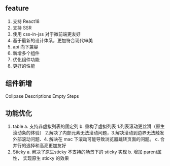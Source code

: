 ## feature

1. 支持 React18
2. 支持 SSR
3. 使用 css-in-jss 对于微前端更友好
4. 基于最新的设计体系，更加符合现代审美
5. api 向下兼容
6. 新增多个组件
7. 优化组件功能
8. 更好的性能


## 组件新增
 Collpase
 Descriptions
 Empty
 Steps

## 功能优化

1. table
   a. 支持非虚拟列表的固定列
   b. 重构了虚拟列表 1.列表滚动更丝滑（原生滚动条的体验） 2.解决了内部元素无法滚动问题，3.解决滚动到边界无法触发外部滚动问题、4. 解决在 mac 下滚动可能导致浏览器跳转页面的问题。
   c. 合并行的选择和高亮更加友好
2. Sticky
   a. 解决了原生sticky 不支持的场景下的 sticky 实现
   b. 增加 parent属性， 实现原生 sticky 的效果   

